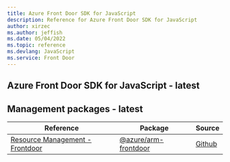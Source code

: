 ```yaml
---
title: Azure Front Door SDK for JavaScript
description: Reference for Azure Front Door SDK for JavaScript
author: xirzec
ms.author: jeffish
ms.date: 05/04/2022
ms.topic: reference
ms.devlang: JavaScript
ms.service: Front Door
---
```

## Azure Front Door SDK for JavaScript - latest
## Management packages - latest
| Reference | Package | Source |
|---|---|---|
|[Resource Management - Frontdoor](javascript/api/overview/azure/arm-frontdoor-readme)|[@azure/arm-frontdoor](https://www.npmjs.com/package/@azure/arm-frontdoor)|[Github](https://github.com/Azure/azure-sdk-for-js/blob/main/sdk/frontdoor/arm-frontdoor)|

